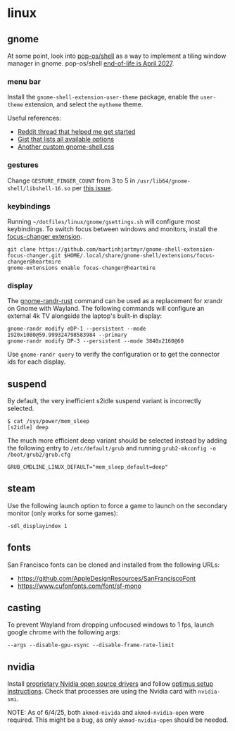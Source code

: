 # linux

## gnome

At some point, look into [pop-os/shell](https://github.com/pop-os/shell) as a way to implement a tiling window manager in gnome. pop-os/shell [end-of-life is April 2027](https://github.com/pop-os/shell/discussions/1728).


### menu bar

Install the `gnome-shell-extension-user-theme` package, enable the `user-theme` extension, and select the `mytheme` theme.

Useful references:
- [Reddit thread that helped me get started](https://www.reddit.com/r/gnome/comments/1201ghg/top_bar_customization/)
- [Gist that lists all available options](https://gist.github.com/lidgnulinux/afa745d81004a051aee4ca93f12ecb6c)
- [Another custom gnome-shell.css](https://github.com/cmanallen/gnome-shell/blob/master/themes/refined-shell/gnome-shell.css)


### gestures

Change `GESTURE_FINGER_COUNT` from 3 to 5 in `/usr/lib64/gnome-shell/libshell-16.so` per [this issue](https://www.reddit.com/r/gnome/comments/qrhu0e/guide_to_customize_gnome_40_touchpad_gestures_on).


### keybindings

Running `~/dotfiles/linux/gnome/gsettings.sh` will configure most keybindings. To switch focus between windows and monitors, install the [focus-changer extension](https://github.com/martinhjartmyr/gnome-shell-extension-focus-changer).

```
git clone https://github.com/martinhjartmyr/gnome-shell-extension-focus-changer.git $HOME/.local/share/gnome-shell/extensions/focus-changer@heartmire
gnome-extensions enable focus-changer@heartmire
```


### display

The [gnome-randr-rust](https://github.com/maxwellainatchi/gnome-randr-rust) command can be used as a replacement for xrandr on Gnome with Wayland. The following commands will configure an external 4k TV alongside the laptop's built-in display:

```
gnome-randr modify eDP-1 --persistent --mode 1920x1080@59.999324798583984 --primary
gnome-randr modify DP-3 --persistent --mode 3840x2160@60
```

Use `gnome-randr query` to verify the configuration or to get the connector ids for each display.


## suspend

By default, the very inefficient s2idle suspend variant is incorrectly selected.

```
$ cat /sys/power/mem_sleep
[s2idle] deep
```

The much more efficient deep variant should be selected instead by adding the following entry to `/etc/default/grub` and running `grub2-mkconfig -o /boot/grub2/grub.cfg`

```
GRUB_CMDLINE_LINUX_DEFAULT="mem_sleep_default=deep"
```


## steam

Use the following launch option to force a game to launch on the secondary monitor (only works for some games):

```
-sdl_displayindex 1
```


## fonts

San Francisco fonts can be cloned and installed from the following URLs:
- https://github.com/AppleDesignResources/SanFranciscoFont
- https://www.cufonfonts.com/font/sf-mono


## casting

To prevent Wayland from dropping unfocused windows to 1 fps, launch google chrome with the following args:

```
--args --disable-gpu-vsync --disable-frame-rate-limit
```


## nvidia

Install [proprietary Nvidia open source drivers](https://rpmfusion.org/Howto/NVIDIA) and follow [optimus setup instructions](https://rpmfusion.org/Howto/Optimus). Check that processes are using the Nvidia card with `nvidia-smi`.

NOTE: As of 6/4/25, both `akmod-nivida` and `akmod-nvidia-open` were required. This might be a bug, as only `akmod-nvidia-open` should be needed.
